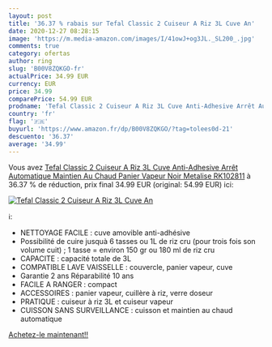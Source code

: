 ```yaml
---
layout: post
title: '36.37 % rabais sur Tefal Classic 2 Cuiseur A Riz 3L Cuve An'
date: 2020-12-27 08:28:15
image: 'https://m.media-amazon.com/images/I/41owJ+og3JL._SL200_.jpg'
comments: true
category: ofertas
author: ring
slug: 'B00V8ZQKGO-fr'
actualPrice: 34.99 EUR
currency: EUR
price: 34.99
comparePrice: 54.99 EUR
prodname: 'Tefal Classic 2 Cuiseur A Riz 3L Cuve Anti-Adhesive Arrêt Automatique Maintien Au Chaud Panier Vapeur Noir Metalise RK102811'
country: 'fr'
flag: '🇫🇷'
buyurl: 'https://www.amazon.fr/dp/B00V8ZQKGO/?tag=tolees0d-21'
descuento: '36.37'
average: '34.99'
---
```


Vous avez [Tefal Classic 2 Cuiseur A Riz 3L Cuve Anti-Adhesive Arrêt Automatique Maintien Au Chaud Panier Vapeur Noir Metalise RK102811](https://www.amazon.fr/dp/B00V8ZQKGO/?tag=tolees0d-21)  à  36.37 % de réduction, prix final  34.99 EUR (original: 54.99 EUR) ici:

[![Tefal Classic 2 Cuiseur A Riz 3L Cuve An](https://m.media-amazon.com/images/I/41owJ+og3JL._SL200_.jpg)](https://www.amazon.fr/dp/B00V8ZQKGO/?tag=tolees0d-21)

ℹ️:

- NETTOYAGE FACILE : cuve amovible anti-adhésive
- Possibilité de cuire jusquà 6 tasses ou 1L de riz cru (pour trois fois son volume cuit) ; 1 tasse = environ 150 gr ou 180 ml de riz cru
- CAPACITE : capacité totale de 3L
- COMPATIBLE LAVE VAISSELLE : couvercle, panier vapeur, cuve
- Garantie 2 ans Réparabilité 10 ans
- FACILE A RANGER : compact
- ACCESSOIRES : panier vapeur, cuillère à riz, verre doseur
- PRATIQUE : cuiseur à riz 3L et cuiseur vapeur
- CUISSON SANS SURVEILLANCE : cuisson et maintien au chaud automatique

[Achetez-le maintenant!!](https://www.amazon.fr/dp/B00V8ZQKGO/?tag=tolees0d-21)
